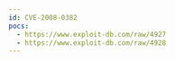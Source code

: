 ```yaml
---
id: CVE-2008-0382
pocs:
  - https://www.exploit-db.com/raw/4927
  - https://www.exploit-db.com/raw/4928
---
```

